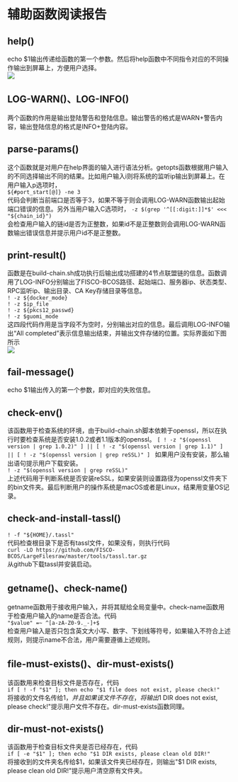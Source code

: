# 辅助函数阅读报告  

## help()  
echo $1输出传递给函数的第一个参数。然后将help函数中不同指令对应的不同操作输出到屏幕上，方便用户选择。  
![](https://github.com/fisco-bcos-group1/WeBank/tree/master/%E5%91%A8%E6%8A%A5/Week1/assets1.JPG) 

## LOG-WARN()、LOG-INFO()  
两个函数的作用是输出登陆警告和登陆信息。输出警告的格式是WARN+警告内容，输出登陆信息的格式是INFO+登陆内容。  

## parse-params() 
这个函数就是对用户在help界面的输入进行语法分析。getopts函数根据用户输入的不同选择输出不同的结果。比如用户输入i则将系统的监听ip输出到屏幕上。在用户输入p选项时，  
```${#port_start[@]} -ne 3```  
代码会判断当前端口是否等于3，如果不等于则会调用LOG-WARN函数输出起始端口错误的信息。另外当用户输入C选项时， 
```-z $(grep '^[[:digit:]]*$' <<< "${chain_id}")```  
会检查用户输入的链id是否为正整数，如果id不是正整数则会调用LOG-WARN函数输出错误信息并提示用户id不是正整数。  

## print-result()  
函数是在build-chain.sh成功执行后输出成功搭建的4节点联盟链的信息。函数调用了LOG-INFO分别输出了FISCO-BCOS路径、起始端口、服务器ip、状态类型、RPC监听ip、输出目录、CA Key存储目录等信息。  
```! -z ${docker_mode}```  
```! -z $ip_file```  
```! -z ${pkcs12_passwd}```  
```! -z $guomi_mode```  
这四段代码作用是当字段不为空时，分别输出对应的信息。最后调用LOG-INFO输出“All completed”表示信息输出结束，并输出文件存储的位置。实际界面如下图所示  
![](https://github.com/fisco-bcos-group1/WeBank/tree/master/%E5%91%A8%E6%8A%A5/Week1/assets/2.JPG)  

## fail-message()  
echo $1输出传入的第一个参数，即对应的失败信息。  

## check-env()  
该函数用于检查系统的环境，由于build-chain.sh脚本依赖于openssl，所以在执行时要检查系统是否安装1.0.2或者1.1版本的openssl。
```[ ! -z "$(openssl version | grep 1.0.2)" ] || [ ! -z "$(openssl version | grep 1.1)" ] || [ ! -z "$(openssl version | grep reSSL)" ] ```
如果用户没有安装，那么输出语句提示用户下载安装。  
```! -z "$(openssl version | grep reSSL)"```  
上述代码用于判断系统是否安装reSSL，如果安装则设置路径为openssl文件夹下的bin文件夹。最后判断用户的操作系统是macOS或者是Linux，结果用变量OS记录。  

## check-and-install-tassl()  
```! -f "${HOME}/.tassl"```  
代码检查根目录下是否有tassl文件，如果没有，则执行代码  
```curl -LO https://github.com/FISCO-BCOS/LargeFilesraw/master/tools/tassl.tar.gz```  
从github下载tassl并安装启动。  

## getname()、check-name()  
getname函数用于接收用户输入，并将其赋给全局变量中。check-name函数用于检查用户输入的name是否合法。代码  
```"$value" =~ ^[a-zA-Z0-9._-]+$```  
检查用户输入是否只包含英文大小写、数字、下划线等符号，如果输入不符合上述规则，则提示name不合法，用户需要遵循上述规则。  

## file-must-exists()、dir-must-exists()  
该函数用来检查目标文件是否存在，代码  
```if [ ! -f "$1" ]; then echo "$1 file does not exist, please check!"```  
将接收的文件名传给$1，并且如果该文件不存在，将输出$1 DIR does not exist, please check!"提示用户文件不存在。dir-must-exists函数同理。  

## dir-must-not-exists()  
该函数用于检查目标文件夹是否已经存在，代码  
```if [ -e "$1" ]; then echo "$1 DIR exists, please clean old DIR!"```  
将接收到的文件夹名传给$1，如果该文件夹已经存在，则输出"$1 DIR exists, please clean old DIR!"提示用户清空原有文件夹。  

